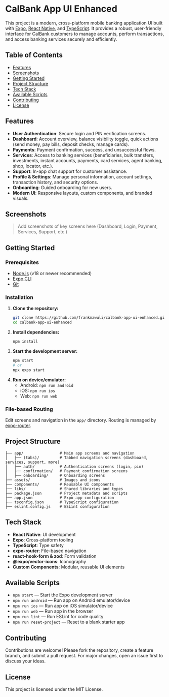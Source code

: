 
# CalBank App UI Enhanced

This project is a modern, cross-platform mobile banking application UI built with [Expo](https://expo.dev), [React Native](https://reactnative.dev/), and [TypeScript](https://www.typescriptlang.org/). It provides a robust, user-friendly interface for CalBank customers to manage accounts, perform transactions, and access banking services securely and efficiently.

## Table of Contents

- [Features](#features)
- [Screenshots](#screenshots)
- [Getting Started](#getting-started)
- [Project Structure](#project-structure)
- [Tech Stack](#tech-stack)
- [Available Scripts](#available-scripts)
- [Contributing](#contributing)
- [License](#license)

## Features

- **User Authentication**: Secure login and PIN verification screens.
- **Dashboard**: Account overview, balance visibility toggle, quick actions (send money, pay bills, deposit checks, manage cards).
- **Payments**: Payment confirmation, success, and unsuccessful flows.
- **Services**: Access to banking services (beneficiaries, bulk transfers, investments, instant accounts, payments, card services, agent banking, shop, locator, etc.).
- **Support**: In-app chat support for customer assistance.
- **Profile & Settings**: Manage personal information, account settings, transaction history, and security options.
- **Onboarding**: Guided onboarding for new users.
- **Modern UI**: Responsive layouts, custom components, and branded visuals.

## Screenshots

> Add screenshots of key screens here (Dashboard, Login, Payment, Services, Support, etc.)

## Getting Started

### Prerequisites

- [Node.js](https://nodejs.org/) (v18 or newer recommended)
- [Expo CLI](https://docs.expo.dev/get-started/installation/)
- [Git](https://git-scm.com/)

### Installation

1. **Clone the repository:**
   ```bash
   git clone https://github.com/frankmawuli/calbank-app-ui-enhanced.git
   cd calbank-app-ui-enhanced
   ```
2. **Install dependencies:**
   ```bash
   npm install
   ```
3. **Start the development server:**
   ```bash
   npm start
   # or
   npx expo start
   ```
4. **Run on device/emulator:**
   - Android: `npm run android`
   - iOS: `npm run ios`
   - Web: `npm run web`

### File-based Routing

Edit screens and navigation in the `app/` directory. Routing is managed by [expo-router](https://expo.github.io/router/docs).

## Project Structure

```
├── app/                # Main app screens and navigation
│   ├── (tabs)/         # Tabbed navigation screens (dashboard, services, support, more)
│   ├── auth/           # Authentication screens (login, pin)
│   ├── confirmation/   # Payment confirmation screens
│   ├── onboarding/     # Onboarding screens
├── assets/             # Images and icons
├── components/         # Reusable UI components
├── libs/               # Shared libraries and types
├── package.json        # Project metadata and scripts
├── app.json            # Expo app configuration
├── tsconfig.json       # TypeScript configuration
├── eslint.config.js    # ESLint configuration
```

## Tech Stack

- **React Native**: UI development
- **Expo**: Cross-platform tooling
- **TypeScript**: Type safety
- **expo-router**: File-based navigation
- **react-hook-form & zod**: Form validation
- **@expo/vector-icons**: Iconography
- **Custom Components**: Modular, reusable UI elements

## Available Scripts

- `npm start` — Start the Expo development server
- `npm run android` — Run app on Android emulator/device
- `npm run ios` — Run app on iOS simulator/device
- `npm run web` — Run app in the browser
- `npm run lint` — Run ESLint for code quality
- `npm run reset-project` — Reset to a blank starter app

## Contributing

Contributions are welcome! Please fork the repository, create a feature branch, and submit a pull request. For major changes, open an issue first to discuss your ideas.

## License

This project is licensed under the MIT License.
